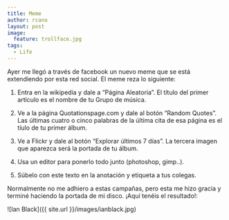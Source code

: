 ```yaml
---
title: Meme
author: rcano
layout: post
image:
  feature: trollface.jpg
tags:
  - Life
---
```


Ayer me llegó a través de facebook un nuevo meme que se está extendiendo por
esta red social. El meme reza lo siguiente:

1. Entra en la wikipedia y dale a “Página Aleatoria”.  El título del primer
artículo es el nombre de tu Grupo de música.

2. Ve a la página Quotationspage.com y dale al botón “Random Quotes”.  Las
últimas cuatro o cinco palabras de la última cita de esa página es el tíulo de
tu primer álbum.

3. Ve a Flickr y dale al botón “Explorar últimos 7 días”.  La tercera imagen
que aparezca será la portada de tu álbum.

4. Usa un editor para ponerlo todo junto (photoshop, gimp..).

5. Súbelo con este texto en la anotación y etiqueta a tus colegas.

Normalmente no me adhiero a estas campañas, pero esta me hizo gracia y terminé
haciendo la portada de mi disco. ¡Aquí tenéis el resultado!:

![Ian Black]({{ site.url }}/images/ianblack.jpg)
